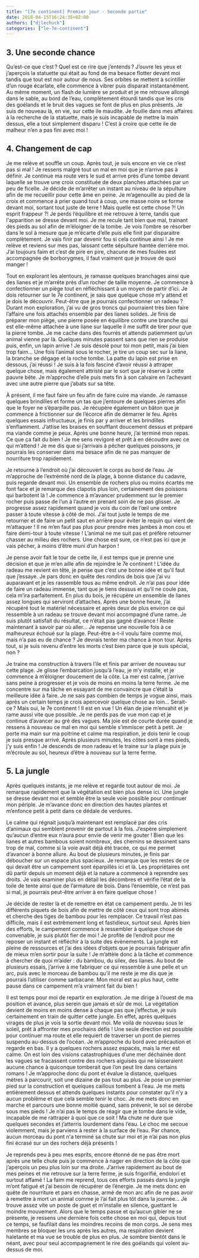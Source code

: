 ```yaml
---
title: "[7e continent] Premier jour - Seconde partie"
date: 2018-04-15T16:24:35+02:00
authors: ["djlechuck"]
categories: ["le-7e-continent"]
---
```


## 3. Une seconde chance
Qu’est-ce que c’est ? Quel est ce rire que j’entends ? J’ouvre les yeux et j’aperçois la statuette qui était au fond de ma besace flotter devant moi tandis que tout est noir autour de nous. Ses orbites se mettent à scintiller d’un rouge écarlate, elle commence à vibrer puis disparait instantanément. Au même moment, un flash de lumière se produit et je me retrouve allongé dans le sable, au bord de l’eau, complètement étourdi tandis que les cris des goélands et le bruit des vagues se font de plus en plus présents. Je suis de nouveau là, en vie, sur cette ile maudite. Je fouille dans mes affaires à la recherche de la statuette, mais je suis incapable de mettre la main dessus, elle a tout simplement disparu ! C’est à croire que cette ile de malheur n’en a pas fini avec moi !

## 4. Changement de cap
Je me relève et souffle un coup. Après tout, je suis encore en vie ce n’est pas si mal ! Je ressens malgré tout un mal en moi que je n’arrive pas à définir. Je continue ma route vers le sud et arrive près d’une tombe devant laquelle se trouve une croix constituée de deux planches attachées par un peu de ficelle. Je décide de m’arrêter un instant au niveau de la sépulture afin de me recueillir pour cette âme en peine. Je m’agenouille au pied de la croix et commence à prier quand tout à coup, une masse noire se forme devant moi, sortant tout juste de terre ! Mais quelle est cette chose ?! Un esprit frappeur ?! Je perds l’équilibre et me retrouve à terre, tandis que l'apparition se dresse devant moi. Je me recule tant bien que mal, trainant des pieds au sol afin de m’éloigner de la tombe. Je vois l’ombre se résorber dans le sol à mesure que je m’écarte d’elle puis elle finit par disparaitre complètement. Je vais finir par devenir fou si cela continue ainsi ! Je me relève et reviens sur mes pas, laissant cette sépulture hantée derrière moi. J’ai toujours faim et c’est de pire en pire, chacune de mes foulées est accompagnée de borborygmes, il faut vraiment que je trouve de quoi manger !

Tout en explorant les alentours, je ramasse quelques branchages ainsi que des lianes et je m’arrête près d’un rocher de taille moyenne. Je commence à confectionner un piège tout en réfléchissant à un moyen de partir d’ici. Je dois retourner sur le 7e continent, je sais que quelque chose m’y attend et je dois le découvrir. Peut-être que je pourrais confectionner un radeau ? Durant mon exploration, j’ai vu de gros troncs qui pourraient très bien faire l’affaire une fois attachés ensemble par des lianes solides. Je finis de préparer mon piège, une pierre posée en équilibre contre une branche qui est elle-même attachée à une liane sur laquelle il me suffit de tirer pour que la pierre tombe. Je me cache dans des fourrés et attends patiemment qu’un animal vienne par là. Quelques minutes passent sans que rien se produise puis, enfin, un lapin arrive ! Je suis désolé pour toi mon petit, mais j’ai bien trop faim… Une fois l’animal sous le rocher, je tire un coup sec sur la liane, la branche se dégage et la roche tombe. La patte du lapin est prise en dessous, j’ai réussi ! Je suis à la fois fasciné d’avoir réussi à attraper quelque chose, mais également attristé par le sort que je réserve à cette pauvre bête. Je m’approche d’elle puis mets fin à son calvaire en l’achevant avec une autre pierre que j’abats sur sa tête.

À présent, il me faut faire un feu afin de faire cuire ma viande. Je ramasse quelques brindilles et forme un tas que j’entoure de quelques pierres afin que le foyer ne s’éparpille pas. Je récupère également un bâton que je commence à frictionner sur de l’écorce afin de démarrer le feu. Après quelques essais infructueux, je finis par y arriver et les brindilles s’enflamment. J’attise les braises en soufflant doucement dessus et prépare ma viande comme je peux. Après une bonne heure, j’ai terminé mon repas. Ce que ça fait du bien ! Je me sens revigoré et prêt à en découdre avec ce qui m’attend ! Je me dis que si j’arrivais à pêcher quelques poissons, je pourrais les conserver dans ma besace afin de ne pas manquer de nourriture trop rapidement.

Je retourne à l’endroit où j’ai découvert le corps au bord de l’eau. Je m’approche de l’extrémité nord de la plage, à bonne distance du cadavre, puis regarde devant moi. Un ensemble de rochers plus ou moins écartés me font face et je remarque des clapotis plus loin, certainement des poissons qui barbotent là ! Je commence à m’avancer prudemment sur le premier rocher puis passe de l’un à l’autre en prenant soin de ne pas glisser. Je progresse assez rapidement quand je vois du coin de l’œil une ombre passer à toute vitesse à côté de moi. J’ai tout juste le temps de me retourner et de faire un petit saut en arrière pour éviter le requin qui vient de m’attaquer ! Il ne m’en faut pas plus pour prendre mes jambes à mon cou et faire demi-tour à toute vitesse ! L’animal ne me suit pas et préfère retourner chasser au milieu des rochers. Une chose est sure, ce n’est pas ici que je vais pêcher, à moins d’être muni d’un harpon !

Je pense avoir fait le tour de cette ile, il est temps que je prenne une décision et que je m’en aille afin de rejoindre le 7e continent ! L’idée du radeau me revient en tête, je pense que c’est une bonne idée et qu’il faut que j’essaye. Je pars donc en quête des rondins de bois que j’ai vu auparavant et je les rassemble tous au même endroit. Je n’ai pas pour idée de faire un radeau immense, tant que je tiens dessus et qu’il ne coule pas, cela m’ira parfaitement. En plus du bois, je récupère un ensemble de lianes assez longues qui serviront d’attaches. Après une bonne heure, j’ai récupéré tout le matériel nécessaire et après deux de plus environ ce qui ressemble à un radeau se trouve devant moi accompagné d’une rame. Je suis plutôt satisfait du résultat, ce n’était pas gagné d’avance ! Reste maintenant à savoir par où aller… Je repense une nouvelle fois à ce malheureux échoué sur la plage. Peut-être a-t-il voulu faire comme moi, mais n’a pas eu de chance ? Je devrais tenter ma chance à mon tour. Après tout, si je suis revenu d’entre les morts c’est bien parce que je suis spécial, non ?

Je traine ma construction à travers l’ile et finis par arriver de nouveau sur cette plage. Je glisse l’embarcation jusqu’à l’eau, je m’y installe, et je commence à m’éloigner doucement de la côte. La mer est calme, j’arrive sans peine à progresser et je vois de moins en moins la terre ferme. Je me concentre sur ma tâche en essayant de me convaincre que c’était la meilleure idée à faire. Je ne sais pas combien de temps je vogue ainsi, mais après un certain temps je crois apercevoir quelque chose au loin… Serait-ce ? Mais oui, le 7e continent ! Il est en vue ! Un élan de joie m’envahit et je rame aussi vite que possible. Je ne perds pas de vue mon cap et je continue d’avancer au gré des vagues. Ma joie est de courte durée quand je ressens à nouveau ce mal en moi qui semble s’immiscer petit à petit. Je porte ma main sur ma poitrine et calme ma respiration, je dois tenir le coup je suis presque arrivé. Après plusieurs minutes, les côtes sont à mes pieds, j’y suis enfin ! Je descends de mon radeau et le traine sur la plage puis je m’écroule au sol, heureux d’être à nouveau sur la terre ferme.

## 5. La jungle
Après quelques instants, je me relève et regarde tout autour de moi. Je remarque rapidement que la végétation est bien plus dense ici. Une jungle se dresse devant moi et semble être la seule voie possible pour continuer mon périple. Je m’avance donc en direction des hautes plantes et m’enfonce petit à petit dans ce dédale de verdures.

Le calme qui régnait jusqu’à maintenant est remplacé par des cris d’animaux qui semblent provenir de partout à la fois. J’espère simplement qu’aucun d’entre eux n’aura pour envie de venir me gouter ! Bien que les lianes et autres bambous soient nombreux, des chemins se dessinent sans trop de mal, comme si la voie avait déjà été tracée, ce qui me permet d’avancer à bonne allure. Au bout de plusieurs minutes, je finis par déboucher sur un espace plus spacieux. Je remarque que les restes de ce qui devait être un campement sont éparpillés ici et là. Les propriétaires ont dû partir depuis un moment déjà et la nature a commencé à reprendre ses droits. Je vais examiner plus en détail les décombres et vérifie l’état de la toile de tente ainsi que de l’armature de bois. Dans l’ensemble, ce n’est pas si mal, je pourrais peut-être arriver à en faire quelque chose !

Je décide de rester là et de remettre en état ce campement perdu. Je tri les différents piquets de bois afin de mettre de côté ceux qui sont trop abimés et cherche des tiges de bambou pour les remplacer. Ce travail n’est pas difficile, mais il est extrêmement long et fastidieux, surtout seul. Après bien des efforts, le campement commence à ressembler à quelque chose de convenable, je suis plutôt fier de moi ! Je profite de l’endroit pour me reposer un instant et réfléchir à la suite des évènements. La jungle est pleine de ressources et j’ai des idées d’objets que je pourrais fabriquer afin de mieux m’en sortir pour la suite ! Je m’attèle donc à la tâche et commence à chercher de quoi m’aider : du bambou, du silex, des lianes. Au bout de plusieurs essais, j’arrive à me fabriquer ce qui ressemble à une pelle et un arc, puis avec le morceau de bambou qu’il me reste je me dis que je pourrais l’utiliser comme sarbacane. Mon moral est au plus haut, cette pause dans ce campement m’a vraiment fait du bien !

Il est temps pour moi de repartir en exploration. Je me dirige à l’ouest de ma position et avance, plus serein que jamais et sûr de moi. La végétation devient de moins en moins dense à chaque pas que j’effectue, je suis certainement en train de quitter cette jungle. En effet, après quelques virages de plus je vois la sortie devant moi. Me voilà de nouveau sous le soleil, prêt à affronter mes prochains défis ! Une seule direction est possible pour continuer ma route et elle requiert de traverser un pont de pierres suspendu au-dessus de l’océan. Je m’approche du bord avec précaution et regarde en bas. Il y a quelques rochers assez espacés, mais la mer est calme. On est loin des visions catastrophiques d’une mer déchainée dont les vagues se fracassent contre des rochers aiguisés qui ne laisseraient aucune chance à quiconque tomberait que l’on peut lire dans certains romans ! Je m’approche donc du pont et évalue la distance, quelques mètres à parcourir, soit une dizaine de pas tout au plus. Je pose un premier pied sur la construction et quelques cailloux tombent à l’eau. Je me mets entièrement dessus et attends quelques instants pour constater qu’il n’y a aucun problème et que cela semble tenir le choc. Je me mets donc en marche et parcours une bonne moitié quand, sans prévenir, le sol se dérobe sous mes pieds ! Je n’ai pas le temps de réagir que je tombe dans le vide, incapable de me rattraper à quoi que ce soit ! Ma chute ne dure que quelques secondes et j’atterris lourdement dans l’eau. Le choc me secoue violemment, mais je parviens à rester à la surface de l’eau. Par chance, aucun morceau du pont n'a terminé sa chute sur moi et je n’ai pas non plus fini écrasé sur un des rochers déjà présents !

Je reprends peu à peu mes esprits, encore étonné de ne pas être mort après une telle chute puis je commence à nager en direction de la côte que j’aperçois un peu plus loin sur ma droite. J’arrive rapidement au bout de mes peines et me retrouve sur la terre ferme, je suis frigorifié, endolori et surtout affamé ! La faim me reprend, tous ces efforts passés dans la jungle m’ont fatigué et j’ai besoin de récupérer de l’énergie. Je me mets donc en quête de nourriture et pars en chasse, armé de mon arc afin de ne pas avoir à remettre à mort un animal comme je l’ai fait plus tôt dans la journée… Je trouve assez vite un poste de guet et m’installe en silence, guettant le moindre mouvement. Alors que le temps passe et qu’aucun gibier ne se présente, je ressens une dernière fois cette chose en moi qui, depuis tout ce temps, se faufilait dans les moindres recoins de mon corps. Je sens mes membres se bloquer les uns après les autres, ma respiration devient haletante et ma vue se trouble de plus en plus. Je sombre bientôt dans le néant, avec pour seul accompagnement le rire des goélands qui volent au-dessus de moi.
